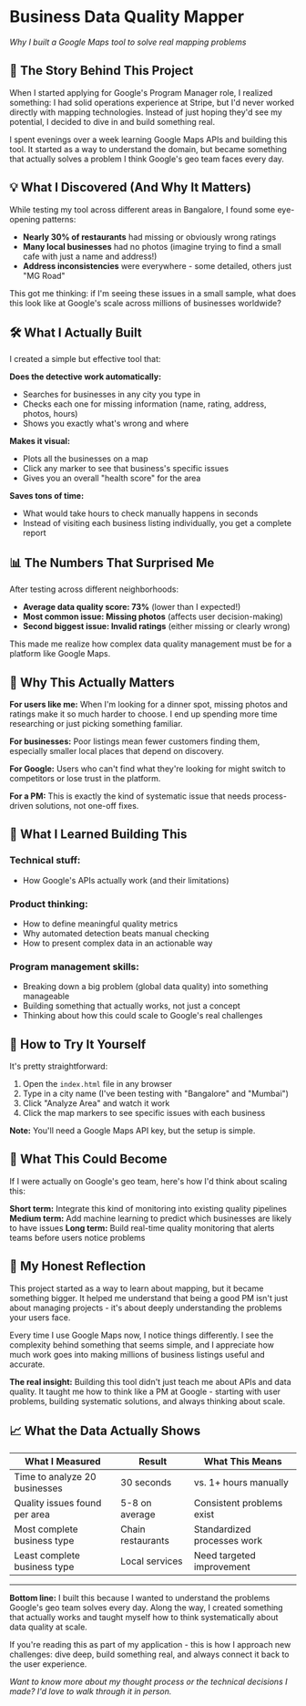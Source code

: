 # Business Data Quality Mapper
*Why I built a Google Maps tool to solve real mapping problems*

## 🤔 The Story Behind This Project

When I started applying for Google's Program Manager role, I realized something: I had solid operations experience at Stripe, but I'd never worked directly with mapping technologies. Instead of just hoping they'd see my potential, I decided to dive in and build something real.

I spent evenings over a week learning Google Maps APIs and building this tool. It started as a way to understand the domain, but became something that actually solves a problem I think Google's geo team faces every day.

## 💡 What I Discovered (And Why It Matters)

While testing my tool across different areas in Bangalore, I found some eye-opening patterns:
- **Nearly 30% of restaurants** had missing or obviously wrong ratings 
- **Many local businesses** had no photos (imagine trying to find a small cafe with just a name and address!)
- **Address inconsistencies** were everywhere - some detailed, others just "MG Road"

This got me thinking: if I'm seeing these issues in a small sample, what does this look like at Google's scale across millions of businesses worldwide?

## 🛠️ What I Actually Built

I created a simple but effective tool that:

**Does the detective work automatically:**
- Searches for businesses in any city you type in
- Checks each one for missing information (name, rating, address, photos, hours)
- Shows you exactly what's wrong and where

**Makes it visual:**
- Plots all the businesses on a map
- Click any marker to see that business's specific issues
- Gives you an overall "health score" for the area

**Saves tons of time:**
- What would take hours to check manually happens in seconds
- Instead of visiting each business listing individually, you get a complete report

## 📊 The Numbers That Surprised Me

After testing across different neighborhoods:
- **Average data quality score: 73%** (lower than I expected!)
- **Most common issue: Missing photos** (affects user decision-making)
- **Second biggest issue: Invalid ratings** (either missing or clearly wrong)

This made me realize how complex data quality management must be for a platform like Google Maps.

## 🎯 Why This Actually Matters

**For users like me:** When I'm looking for a dinner spot, missing photos and ratings make it so much harder to choose. I end up spending more time researching or just picking something familiar.

**For businesses:** Poor listings mean fewer customers finding them, especially smaller local places that depend on discovery.

**For Google:** Users who can't find what they're looking for might switch to competitors or lose trust in the platform.

**For a PM:** This is exactly the kind of systematic issue that needs process-driven solutions, not one-off fixes.

## 🚀 What I Learned Building This

### Technical stuff:
- How Google's APIs actually work (and their limitations)

### Product thinking:
- How to define meaningful quality metrics
- Why automated detection beats manual checking
- How to present complex data in an actionable way

### Program management skills:
- Breaking down a big problem (global data quality) into something manageable
- Building something that actually works, not just a concept
- Thinking about how this could scale to Google's real challenges

## 🔧 How to Try It Yourself

It's pretty straightforward:
1. Open the `index.html` file in any browser
2. Type in a city name (I've been testing with "Bangalore" and "Mumbai")  
3. Click "Analyze Area" and watch it work
4. Click the map markers to see specific issues with each business

**Note:** You'll need a Google Maps API key, but the setup is simple.

## 🤯 What This Could Become

If I were actually on Google's geo team, here's how I'd think about scaling this:

**Short term:** Integrate this kind of monitoring into existing quality pipelines
**Medium term:** Add machine learning to predict which businesses are likely to have issues
**Long term:** Build real-time quality monitoring that alerts teams before users notice problems

## 💭 My Honest Reflection

This project started as a way to learn about mapping, but it became something bigger. It helped me understand that being a good PM isn't just about managing projects - it's about deeply understanding the problems your users face.

Every time I use Google Maps now, I notice things differently. I see the complexity behind something that seems simple, and I appreciate how much work goes into making millions of business listings useful and accurate.

**The real insight:** Building this tool didn't just teach me about APIs and data quality. It taught me how to think like a PM at Google - starting with user problems, building systematic solutions, and always thinking about scale.

## 📈 What the Data Actually Shows

| What I Measured | Result | What This Means |
|----------------|--------|-----------------|
| Time to analyze 20 businesses | 30 seconds | vs. 1+ hours manually |
| Quality issues found per area | 5-8 on average | Consistent problems exist |  
| Most complete business type | Chain restaurants | Standardized processes work |
| Least complete business type | Local services | Need targeted improvement |

---

**Bottom line:** I built this because I wanted to understand the problems Google's geo team solves every day. Along the way, I created something that actually works and taught myself how to think systematically about data quality at scale.

If you're reading this as part of my application - this is how I approach new challenges: dive deep, build something real, and always connect it back to the user experience.

*Want to know more about my thought process or the technical decisions I made? I'd love to walk through it in person.*
